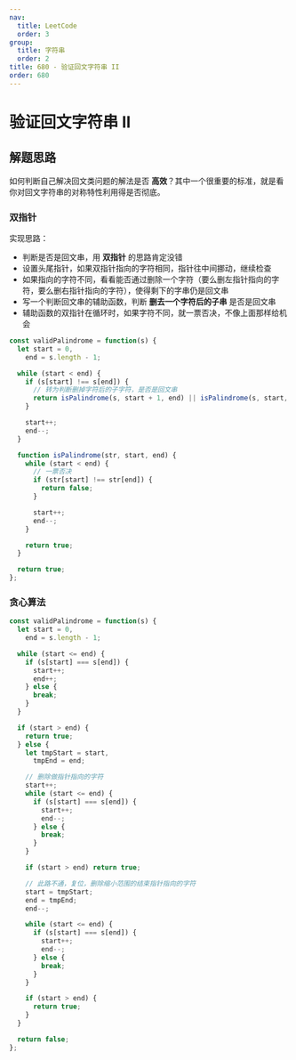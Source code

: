 ```yaml
---
nav:
  title: LeetCode
  order: 3
group:
  title: 字符串
  order: 2
title: 680 - 验证回文字符串 II
order: 680
---
```


# 验证回文字符串 II

## 解题思路

如何判断自己解决回文类问题的解法是否 **高效**？其中一个很重要的标准，就是看你对回文字符串的对称特性利用得是否彻底。

### 双指针

实现思路：

- 判断是否是回文串，用 **双指针** 的思路肯定没错
- 设置头尾指针，如果双指针指向的字符相同，指针往中间挪动，继续检查
- 如果指向的字符不同，看看能否通过删除一个字符（要么删左指针指向的字符，要么删右指针指向的字符），使得剩下的字串仍是回文串
- 写一个判断回文串的辅助函数，判断 **删去一个字符后的子串** 是否是回文串
- 辅助函数的双指针在循环时，如果字符不同，就一票否决，不像上面那样给机会

```js
const validPalindrome = function(s) {
  let start = 0,
    end = s.length - 1;

  while (start < end) {
    if (s[start] !== s[end]) {
      // 转为判断删掉字符后的子字符，是否是回文串
      return isPalindrome(s, start + 1, end) || isPalindrome(s, start, end - 1);
    }

    start++;
    end--;
  }

  function isPalindrome(str, start, end) {
    while (start < end) {
      // 一票否决
      if (str[start] !== str[end]) {
        return false;
      }

      start++;
      end--;
    }

    return true;
  }

  return true;
};
```

### 贪心算法

```js
const validPalindrome = function(s) {
  let start = 0,
    end = s.length - 1;

  while (start <= end) {
    if (s[start] === s[end]) {
      start++;
      end++;
    } else {
      break;
    }
  }

  if (start > end) {
    return true;
  } else {
    let tmpStart = start,
      tmpEnd = end;

    // 删除做指针指向的字符
    start++;
    while (start <= end) {
      if (s[start] === s[end]) {
        start++;
        end--;
      } else {
        break;
      }
    }

    if (start > end) return true;

    // 此路不通，复位，删除缩小范围的结束指针指向的字符
    start = tmpStart;
    end = tmpEnd;
    end--;

    while (start <= end) {
      if (s[start] === s[end]) {
        start++;
        end--;
      } else {
        break;
      }
    }

    if (start > end) {
      return true;
    }
  }

  return false;
};
```

